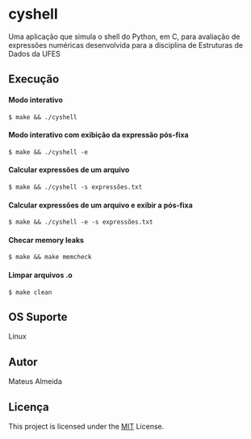 # cyshell

Uma aplicação que simula o shell do Python, em C, para avaliação de expressões numéricas desenvolvida para a disciplina de Estruturas de Dados da UFES 

## Execução

#### Modo interativo
```$ make && ./cyshell```

#### Modo interativo com exibição da expressão pós-fixa
```$ make && ./cyshell -e```

#### Calcular expressões de um arquivo
```$ make && ./cyshell -s expressões.txt```

#### Calcular expressões de um arquivo e exibir a pós-fixa
```$ make && ./cyshell -e -s expressões.txt```

#### Checar memory leaks

```$ make && make memcheck```

#### Limpar arquivos .o
 
```$ make clean```

## OS Suporte

Linux

## Autor

Mateus Almeida

## Licença

This project is licensed under the [MIT](https://github.com/imsouza/cyshell/blob/main/LICENSE) License.
